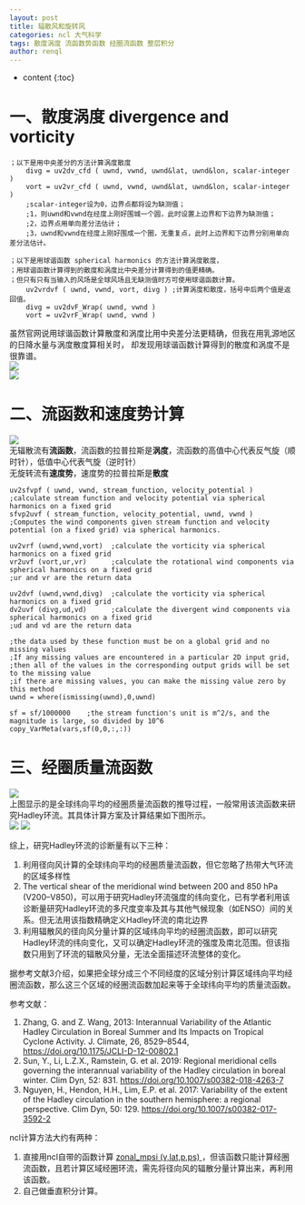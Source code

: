 ```yaml
---
layout: post
title: 辐散风和旋转风
categories: ncl 大气科学
tags: 散度涡度 流函数势函数 经圈流函数 整层积分
author: renql
---
```


* content
{:toc}

# 一、散度涡度 divergence and vorticity #
```
；以下是用中央差分的方法计算涡度散度
	divg = uv2dv_cfd ( uwnd, vwnd, uwnd&lat, uwnd&lon, scalar-integer )
	vort = uv2vr_cfd ( uwnd, vwnd, uwnd&lat, uwnd&lon, scalar-integer )
	;scalar-integer设为0，边界点都将设为缺测值；
	;1，则uwnd和vwnd在经度上刚好围城一个圆，此时设置上边界和下边界为缺测值；
	;2，边界点用单向差分法估计；
	;3，uwnd和vwnd在经度上刚好围成一个圈，无重复点，此时上边界和下边界分别用单向差分法估计。
	
；以下是用球谐函数 spherical harmonics 的方法计算涡度散度，  
；用球谐函数计算得到的散度和涡度比中央差分计算得到的值更精确。  
；但只有只有当输入的风场是全球风场且无缺测值时方可使用球谐函数计算。  
	uv2vrdvf ( uwnd, vwnd, vort, divg ) ;计算涡度和散度，括号中后两个值是返回值。  
	divg = uv2dvF_Wrap( uwnd, vwnd )
	vort = uv2vrF_Wrap( uwnd, vwnd )
``` 




虽然官网说用球谐函数计算散度和涡度比用中央差分法更精确，但我在用乳源地区的日降水量与涡度散度算相关时，
却发现用球谐函数计算得到的散度和涡度不是很靠谱。  
![](http://wx3.sinaimg.cn/large/006APL3qgy1fosp01jvhkj31j60t14qp.jpg)  
![](http://wx3.sinaimg.cn/large/006APL3qgy1fosp033kxoj31j60ub4qp.jpg)  

# 二、流函数和速度势计算 #  
![](http://wx4.sinaimg.cn/large/006fa9Xlgy1g19omn0hncj30ou0huwka.jpg)   
无辐散流有**流函数**，流函数的拉普拉斯是**涡度**，流函数的高值中心代表反气旋（顺时针），低值中心代表气旋（逆时针）    
无旋转流有**速度势**，速度势的拉普拉斯是**散度**

```
uv2sfvpf ( uwnd, vwnd, stream_function, velocity_potential )  
;calculate stream function and velocity potential via spherical harmonics on a fixed grid
sfvp2uvf ( stream_function, velocity_potential, uwnd, vwnd )
;Computes the wind components given stream function and velocity potential (on a fixed grid) via spherical harmonics.

uv2vrf (uwnd,vwnd,vort)  ;calculate the vorticity via spherical harmonics on a fixed grid   
vr2uvf (vort,ur,vr)      ;calculate the rotational wind components via spherical harmonics on a fixed grid
;ur and vr are the return data 

uv2dvf (uwnd,vwnd,divg)  ;calculate the vorticity via spherical harmonics on a fixed grid   
dv2uvf (divg,ud,vd)      ;calculate the divergent wind components via spherical harmonics on a fixed grid
;ud and vd are the return data 

;the data used by these function must be on a global grid and no missing values    
;If any missing values are encountered in a particular 2D input grid, 
;then all of the values in the corresponding output grids will be set to the missing value
;if there are missing values, you can make the missing value zero by this method
uwnd = where(ismissing(uwnd),0,uwnd)

sf = sf/1000000    ;the stream function's unit is m^2/s, and the magnitude is large, so divided by 10^6
copy_VarMeta(vars,sf(0,0,:,:))
```   

# 三、经圈质量流函数 #  
![](https://image2.slideserve.com/4148663/slide12-n.jpg)    
上图显示的是全球纬向平均的经圈质量流函数的推导过程，一般常用该流函数来研究Hadley环流。其具体计算方案及计算结果如下图所示。   
![](https://wx2.sinaimg.cn/large/006fa9Xlly1gbycmhtxtwj30u10migqo.jpg)
![](https://wx3.sinaimg.cn/large/006fa9Xlly1gbycmdte9lj30tz0ml4di.jpg)

综上，研究Hadley环流的诊断量有以下三种：   
1. 利用径向风计算的全球纬向平均的经圈质量流函数，但它忽略了热带大气环流的区域多样性  
2. The vertical shear of the meridional wind between 200 and 850 hPa (V200–V850)，可以用于研究Hadley环流强度的纬向变化，已有学者利用该诊断量研究Hadley环流的多尺度变率及其与其他气候现象（如ENSO）间的关系。但无法用该指数精确定义Hadley环流的南北边界  
3. 利用辐散风的径向风分量计算的区域纬向平均的经圈流函数，即可以研究Hadley环流的纬向变化，又可以确定Hadley环流的强度及南北范围。但该指数只用到了环流的辐散风分量，无法全面描述环流整体的变化。  

据参考文献3介绍，如果把全球分成三个不同经度的区域分别计算区域纬向平均经圈流函数，那么这三个区域的经圈流函数加起来等于全球纬向平均的质量流函数。

参考文献：
1. Zhang, G. and Z. Wang, 2013: Interannual Variability of the Atlantic Hadley Circulation in Boreal Summer and Its Impacts on Tropical Cyclone Activity. J. Climate, 26, 8529–8544, https://doi.org/10.1175/JCLI-D-12-00802.1   
2. Sun, Y., Li, L.Z.X., Ramstein, G. et al. 2019: Regional meridional cells governing the interannual variability of the Hadley circulation in boreal winter. Clim Dyn, 52: 831. https://doi.org/10.1007/s00382-018-4263-7  
3. Nguyen, H., Hendon, H.H., Lim, E.P. et al. 2017: Variability of the extent of the Hadley circulation in the southern hemisphere: a regional perspective. Clim Dyn, 50: 129. https://doi.org/10.1007/s00382-017-3592-2

ncl计算方法大约有两种：
1. 直接用ncl自带的函数计算 <a href="https://www.ncl.ucar.edu/Document/Functions/Built-in/zonal_mpsi.shtml" target="_blank">zonal_mpsi (v,lat,p,ps) </a> ，但该函数只能计算经圈流函数，且若计算区域经圈环流，需先将径向风的辐散分量计算出来，再利用该函数。  
2. 自己做垂直积分计算。

